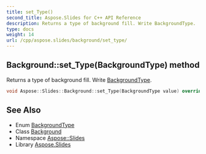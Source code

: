 ```yaml
---
title: set_Type()
second_title: Aspose.Slides for C++ API Reference
description: Returns a type of background fill. Write BackgroundType.
type: docs
weight: 14
url: /cpp/aspose.slides/background/set_type/
---
```

## Background::set_Type(BackgroundType) method


Returns a type of background fill. Write [BackgroundType](../../backgroundtype/).

```cpp
void Aspose::Slides::Background::set_Type(BackgroundType value) override
```

## See Also

* Enum [BackgroundType](../backgroundtype/)
* Class [Background](./)
* Namespace [Aspose::Slides](../)
* Library [Aspose.Slides](../../)